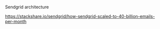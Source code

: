 Sendgrid architecture

https://stackshare.io/sendgrid/how-sendgrid-scaled-to-40-billion-emails-per-month
